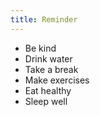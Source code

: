 ```yaml
---
title: Reminder
---
```


- Be kind
- Drink water
- Take a break
- Make exercises
- Eat healthy
- Sleep well
